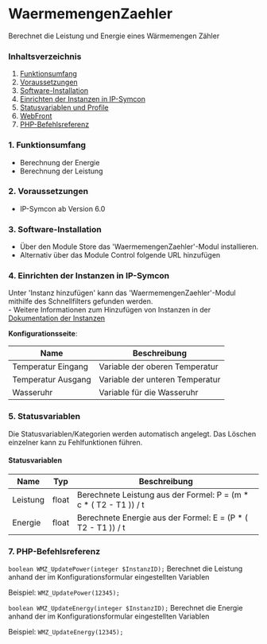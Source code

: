 # WaermemengenZaehler
Berechnet die Leistung und Energie eines Wärmemengen Zähler

### Inhaltsverzeichnis

1. [Funktionsumfang](#1-funktionsumfang)
2. [Voraussetzungen](#2-voraussetzungen)
3. [Software-Installation](#3-software-installation)
4. [Einrichten der Instanzen in IP-Symcon](#4-einrichten-der-instanzen-in-ip-symcon)
5. [Statusvariablen und Profile](#5-statusvariablen-und-profile)
6. [WebFront](#6-webfront)
7. [PHP-Befehlsreferenz](#7-php-befehlsreferenz)

### 1. Funktionsumfang

* Berechnung der Energie
* Berechnung der Leistung 

### 2. Voraussetzungen

- IP-Symcon ab Version 6.0

### 3. Software-Installation

* Über den Module Store das 'WaermemengenZaehler'-Modul installieren.
* Alternativ über das Module Control folgende URL hinzufügen

### 4. Einrichten der Instanzen in IP-Symcon

 Unter 'Instanz hinzufügen' kann das 'WaermemengenZaehler'-Modul mithilfe des Schnellfilters gefunden werden.  
	- Weitere Informationen zum Hinzufügen von Instanzen in der [Dokumentation der Instanzen](https://www.symcon.de/service/dokumentation/konzepte/instanzen/#Instanz_hinzufügen)

__Konfigurationsseite__:

Name               | Beschreibung
------------------ | ------------------
Temperatur Eingang | Variable der oberen Temperatur
Temperatur Ausgang | Variable der unteren Temperatur
Wasseruhr          | Variable für die Wasseruhr

### 5. Statusvariablen

Die Statusvariablen/Kategorien werden automatisch angelegt. Das Löschen einzelner kann zu Fehlfunktionen führen.

#### Statusvariablen

Name     | Typ     | Beschreibung
-------- | ------- | -----------
Leistung | float   | Berechnete Leistung aus der Formel: P = (m \* c \* ( T2 - T1 )) / t
Energie  | float   | Berechnete Energie aus der Formel: E = (P * ( T2 - T1 )) / t

### 7. PHP-Befehlsreferenz

`boolean WMZ_UpdatePower(integer $InstanzID);`
Berechnet die Leistung anhand der im Konfigurationsformular eingestellten Variablen

Beispiel:
`WMZ_UpdatePower(12345);`


`boolean WMZ_UpdateEnergy(integer $InstanzID);`
Berechnet die Energie anhand der im Konfigurationsformular eingestellten Variablen

Beispiel:
`WMZ_UpdateEnergy(12345);`
